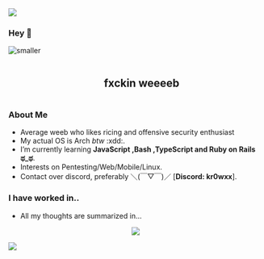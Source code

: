 <!--horizontal divider(gradiant)-->
<img src="https://user-images.githubusercontent.com/73097560/115834477-dbab4500-a447-11eb-908a-139a6edaec5c.gif">

<!--h1 without bottom border-->
### Hey 👋

![smaller](https://user-images.githubusercontent.com/96934612/232333246-92ee524b-f696-4a9d-b8cc-a1807f9aae66.png)

<!--h2 without bottom border-->
<div id="user-content-toc">
  <ul align="center">
    <summary><h2 style="display: inline-block">fxckin weeeeb</h2></summary>
  </ul>
</div>

<!--Intro start-->
### About Me
- Average weeb who likes ricing and offensive security enthusiast
- My actual OS is Arch _btw_ :xdd:.
- I’m currently learning **JavaScript ,Bash ,TypeScript and Ruby on Rails ಥ_ಥ**.
- Interests on Pentesting/Web/Mobile/Linux.
- Contact over discord, preferably ＼(￣▽￣)／
[**Discord: kr0wxx**].

<!--Intro end-->

### I have worked in..
- All my thoughts are summarized in...
<p align="center">
  <a href="https://skillicons.dev">
    <img src="https://skillicons.dev/icons?i=linux,c,cpp,python,bash,powershell,neovim,vim,visualstudio,vscode,arch,windows&perline=14" />
  </a>
</p>

<!--horizontal divider(gradiant)-->
<img src="https://user-images.githubusercontent.com/73097560/115834477-dbab4500-a447-11eb-908a-139a6edaec5c.gif">

